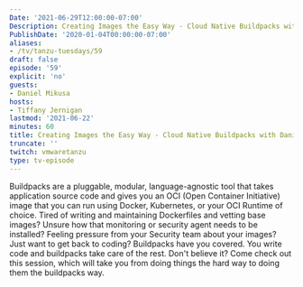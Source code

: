 ```yaml
---
Date: '2021-06-29T12:00:00-07:00'
Description: Creating Images the Easy Way - Cloud Native Buildpacks with Daniel Mikusa
PublishDate: '2020-01-04T00:00:00-07:00'
aliases:
- /tv/tanzu-tuesdays/59
draft: false
episode: '59'
explicit: 'no'
guests:
- Daniel Mikusa
hosts:
- Tiffany Jernigan
lastmod: '2021-06-22'
minutes: 60
title: Creating Images the Easy Way - Cloud Native Buildpacks with Daniel Mikusa
truncate: ''
twitch: vmwaretanzu
type: tv-episode
---
```


Buildpacks are a pluggable, modular, language-agnostic tool that takes application source code and gives you an OCI (Open Container Initiative) image that you can run using Docker, Kubernetes, or your OCI Runtime of choice. Tired of writing and maintaining Dockerfiles and vetting base images? Unsure how that monitoring or security agent needs to be installed? Feeling pressure from your Security team about your images? Just want to get back to coding? Buildpacks have you covered. You write code and buildpacks take care of the rest. Don't believe it? Come check out this session, which will take you from doing things the hard way to doing them the buildpacks way.